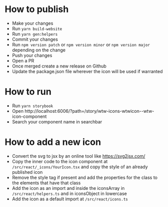 # How to publish

- Make your changes
- Run `yarn build-website`
- Run `yarn gen:helpers`
- Commit your changes
- Run `npm version patch` or `npm version minor` or `npm version major` depending on the change
- Push your changes
- Open a PR
- Once merged create a new release on Github
- Update the package.json file wherever the icon will be used if warranted

# How to run

- Run `yarn storybook` 
- Open http://localhost:6006/?path=/story/wtw-icons-wtwicon--wtw-icon-component
- Search your component name in searchbar
# How to add a new icon

- Convert the svg to jsx by an online tool like https://svg2jsx.com/
- Copy the inner code to the icon component at `/src/react/_icons/YourIcon.tsx` and copy the style of an already published icon
- Remove the style tag if present and add the properties for the class to the elements that have that class
- Add the icon as an import and inside the iconsArray in `/src/react/helpers.ts` and in iconsObject in lowercase
- Add the icon as a default import at `/src/react/icons.ts` 

